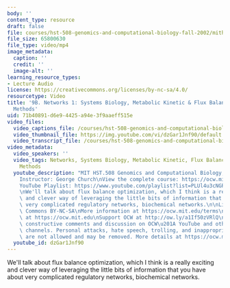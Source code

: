 ```yaml
---
body: ''
content_type: resource
draft: false
file: courses/hst-508-genomics-and-computational-biology-fall-2002/mithst_508f02_lec9b_360p_16_9.mp4
file_size: 65800630
file_type: video/mp4
image_metadata:
  caption: ''
  credit: ''
  image-alt: ''
learning_resource_types:
- Lecture Audio
license: https://creativecommons.org/licenses/by-nc-sa/4.0/
resourcetype: Video
title: '9B. Networks 1: Systems Biology, Metabolic Kinetic & Flux Balance Optimization
  Methods'
uid: 71b40891-d6e9-4425-a94e-3f9aaeff515e
video_files:
  video_captions_file: /courses/hst-508-genomics-and-computational-biology-fall-2002/1zhl--lBGeJnr6muz6JJ-uc6XPF3JG9LO_transcript.webvtt
  video_thumbnail_file: https://img.youtube.com/vi/dzGar1Jnf90/default.jpg
  video_transcript_file: /courses/hst-508-genomics-and-computational-biology-fall-2002/1zhl--lBGeJnr6muz6JJ-uc6XPF3JG9LO_transcript.pdf
video_metadata:
  video_speakers: ''
  video_tags: Networks, Systems Biology, Metabolic Kinetic, Flux Balance, Optimization
    Methods
  youtube_description: "MIT HST.508 Genomics and Computational Biology, Fall 2002\n\
    Instructor: George Church\nView the complete course: https://ocw.mit.edu/courses/hst-508-genomics-and-computational-biology-fall-2002/\n\
    YouTube Playlist: https://www.youtube.com/playlist?list=PLUl4u3cNGP61gaHWysmlYNeGsuUI8y5GV\n\
    \nWe'll talk about flux balance optimization, which I think is a really exciting\
    \ and clever way of leveraging the little bits of information that you have about\
    \ very complicated regulatory networks, biochemical networks.\n\nLicense: Creative\
    \ Commons BY-NC-SA\nMore information at https://ocw.mit.edu/terms\nMore courses\
    \ at https://ocw.mit.edu\nSupport OCW at http://ow.ly/a1If50zVRlQ\n\nWe encourage\
    \ constructive comments and discussion on OCW\u201A YouTube and other social media\
    \ channels. Personal attacks, hate speech, trolling, and inappropriate comments\
    \ are not allowed and may be removed. More details at https://ocw.mit.edu/comments."
  youtube_id: dzGar1Jnf90
---
```

We'll talk about flux balance optimization, which I think is a really exciting and clever way of leveraging the little bits of information that you have about very complicated regulatory networks, biochemical networks.